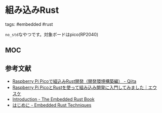 # 組み込みRust

tags: #embedded #rust

`no_std`なやつです。対象ボードはpico(RP2040)

## MOC



## 参考文献

- [Raspberry Pi Picoで組込みRust開発（開発環境構築編） - Qiita](https://qiita.com/ochaochaocha3/items/1969d76debd6d3b42269)
- [Raspberry Pi PicoとRustを使って組み込み開発に入門してみました｜エウスケ](https://note.com/euskace/n/n4780b880857c)
- [Introduction - The Embedded Rust Book](https://doc.rust-lang.org/beta/embedded-book/intro/index.html)
- [はじめに - Embedded Rust Techniques](https://tomoyuki-nakabayashi.github.io/embedded-rust-techniques/01-introduction/introduction.html)
